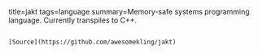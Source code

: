 title=jakt
tags=language
summary=Memory-safe systems programming language. Currently transpiles to C++.
~~~~~~

[Source](https://github.com/awesomekling/jakt)

